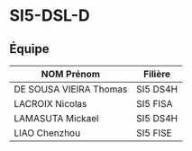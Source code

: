 # SI5-DSL-D

## Équipe

| NOM Prénom             | Filière |
|------------------------|----------|
| DE SOUSA VIEIRA Thomas | SI5 DS4H |
| LACROIX Nicolas        | SI5 FISA |
| LAMASUTA Mickael       | SI5 DS4H |
| LIAO Chenzhou          | SI5 FISE |
